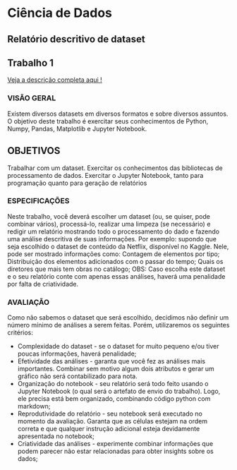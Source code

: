 

# Ciência de Dados

## Relatório descritivo de dataset 

## Trabalho 1

[Veja a descrição completa aqui !](https://docs.google.com/document/d/e/2PACX-1vRnORJLRMQwVNQmf54f-2ZLZmyyvb-i2mIjXbMRjZCTcA8_xJ1Ipn6rMK3FEqh0Pfen4fYFwheyDSRJ/pub)

### VISÃO GERAL
Existem diversos datasets em diversos formatos e sobre diversos assuntos. O objetivo deste trabalho é exercitar seus conhecimentos de Python, Numpy, Pandas, Matplotlib e Jupyter Notebook.

## OBJETIVOS
Trabalhar com um dataset.
Exercitar os conhecimentos das bibliotecas de processamento de dados.
Exercitar o Jupyter Notebook, tanto para programação quanto para geração de relatórios

### ESPECIFICAÇÕES
Neste trabalho, você deverá escolher um dataset (ou, se quiser, pode combinar vários), processá-lo, realizar uma limpeza (se necessário) e redigir um relatório mostrando todo o processamento do dado e fazendo uma análise descritiva de suas informações. Por exemplo: supondo que seja escolhido o dataset de conteúdo da Netflix, disponível no Kaggle. Nele, pode ser mostrado informações como:
Contagem de elementos por tipo;
Distribuição dos elementos adicionados com o passar do tempo;
Quais os diretores que mais tem obras no catálogo;
OBS: Caso escolha este dataset e o seu relatório conte com apenas essas análises, haverá uma penalidade por falta de criatividade.

### AVALIAÇÃO
Como não sabemos o dataset que será escolhido, decidimos não definir um número mínimo de análises a serem feitas. Porém, utilizaremos os seguintes critérios:

* Complexidade do dataset - se o dataset for muito pequeno e/ou tiver poucas informações, haverá penalidade;
* Efetividade das análises - garanta que você fez as análises mais importantes. Combinar sem motivo algum dois atributos e gerar um gráfico não será contabilizado para nota.
* Organização do notebook - seu relatório será todo feito usando o Jupyter Notebook (o qual será o artefato de envio do trabalho). Logo, ele precisa está bem organizado, combinando código python com markdown;
* Reprodutividade do relatório - seu notebook será executado no momento da avaliação. Garanta que as células estejam na ordem correta e que qualquer instrução adicional esteja devidamente apresentada no notebook;
* Criatividade das análises - experimente combinar informações que podem parecer não estar relacionadas para obter insights sobre os dados;
